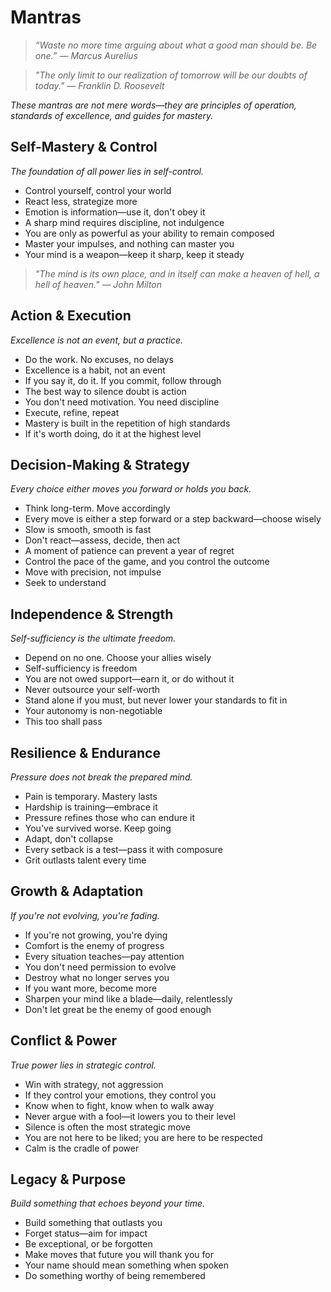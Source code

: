 # Mantras

> *“Waste no more time arguing about what a good man should be. Be one.” — Marcus Aurelius*

> *"The only limit to our realization of tomorrow will be our doubts of today." — Franklin D. Roosevelt*

*These mantras are not mere words—they are principles of operation, standards of excellence, and guides for mastery.*

## Self-Mastery & Control

*The foundation of all power lies in self-control.*

- Control yourself, control your world
- React less, strategize more
- Emotion is information—use it, don't obey it
- A sharp mind requires discipline, not indulgence
- You are only as powerful as your ability to remain composed
- Master your impulses, and nothing can master you
- Your mind is a weapon—keep it sharp, keep it steady

> *"The mind is its own place, and in itself can make a heaven of hell, a hell of heaven." — John Milton*

## Action & Execution

*Excellence is not an event, but a practice.*

- Do the work. No excuses, no delays
- Excellence is a habit, not an event
- If you say it, do it. If you commit, follow through
- The best way to silence doubt is action
- You don't need motivation. You need discipline
- Execute, refine, repeat
- Mastery is built in the repetition of high standards
- If it's worth doing, do it at the highest level

## Decision-Making & Strategy

*Every choice either moves you forward or holds you back.*

- Think long-term. Move accordingly
- Every move is either a step forward or a step backward—choose wisely
- Slow is smooth, smooth is fast
- Don't react—assess, decide, then act
- A moment of patience can prevent a year of regret
- Control the pace of the game, and you control the outcome
- Move with precision, not impulse
- Seek to understand

## Independence & Strength

*Self-sufficiency is the ultimate freedom.*

- Depend on no one. Choose your allies wisely
- Self-sufficiency is freedom
- You are not owed support—earn it, or do without it
- Never outsource your self-worth
- Stand alone if you must, but never lower your standards to fit in
- Your autonomy is non-negotiable
- This too shall pass

## Resilience & Endurance

*Pressure does not break the prepared mind.*

- Pain is temporary. Mastery lasts
- Hardship is training—embrace it
- Pressure refines those who can endure it
- You've survived worse. Keep going
- Adapt, don't collapse
- Every setback is a test—pass it with composure
- Grit outlasts talent every time

## Growth & Adaptation

*If you're not evolving, you're fading.*

- If you're not growing, you're dying
- Comfort is the enemy of progress
- Every situation teaches—pay attention
- You don't need permission to evolve
- Destroy what no longer serves you
- If you want more, become more
- Sharpen your mind like a blade—daily, relentlessly
- Don't let great be the enemy of good enough

## Conflict & Power

*True power lies in strategic control.*

- Win with strategy, not aggression
- If they control your emotions, they control you
- Know when to fight, know when to walk away
- Never argue with a fool—it lowers you to their level
- Silence is often the most strategic move
- You are not here to be liked; you are here to be respected
- Calm is the cradle of power

## Legacy & Purpose

*Build something that echoes beyond your time.*

- Build something that outlasts you
- Forget status—aim for impact
- Be exceptional, or be forgotten
- Make moves that future you will thank you for
- Your name should mean something when spoken
- Do something worthy of being remembered